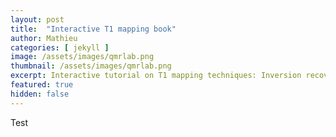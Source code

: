 ```yaml
---
layout: post
title:  "Interactive T1 mapping book"
author: Mathieu
categories: [ jekyll ]
image: /assets/images/qmrlab.png
thumbnail: /assets/images/qmrlab.png
excerpt: Interactive tutorial on T1 mapping techniques: Inversion recovery, Variable Flip Angle, and MP2rage.
featured: true
hidden: false
---
```


Test

